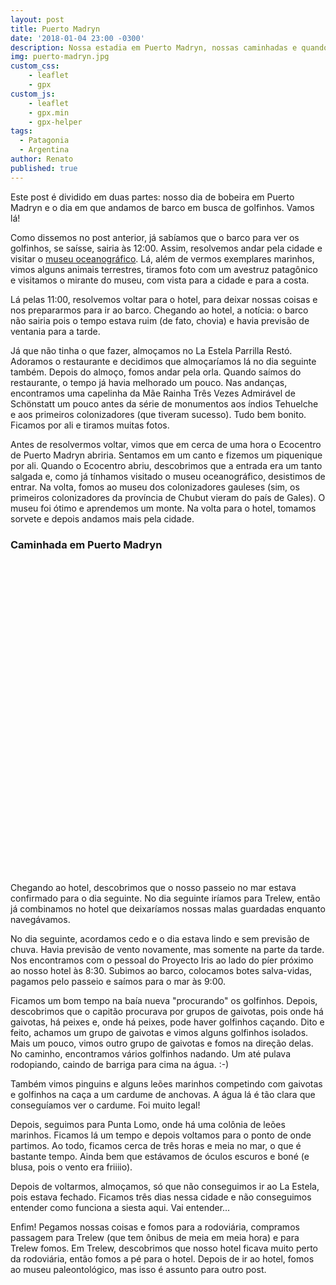 ```yaml
---
layout: post
title: Puerto Madryn
date: '2018-01-04 23:00 -0300'
description: Nossa estadia em Puerto Madryn, nossas caminhadas e quando vimos golfinhos!
img: puerto-madryn.jpg
custom_css:
    - leaflet
    - gpx
custom_js:
    - leaflet
    - gpx.min
    - gpx-helper
tags:
  - Patagonia
  - Argentina
author: Renato
published: true
---
```


Este post é dividido em duas partes: nosso dia de bobeira em Puerto Madryn
e o dia em que andamos de barco em busca de golfinhos. Vamos lá!

Como dissemos no post anterior, já sabíamos que o barco para ver os golfinhos,
se saísse, sairia às 12:00. Assim, resolvemos andar pela cidade e visitar
o [museu
oceanográfico](https://www.interpatagonia.com/puertomadryn/museo-ciencias-naturales-oceanografico.html).
Lá, além de vermos exemplares marinhos, vimos alguns animais terrestres,
tiramos foto com um avestruz patagônico e visitamos o mirante do museu, com
vista para a cidade e para a costa.

Lá pelas 11:00, resolvemos voltar para o hotel, para deixar nossas coisas e nos
prepararmos para ir ao barco. Chegando ao hotel, a notícia: o barco não sairia
pois o tempo estava ruim (de fato, chovia) e havia previsão de ventania para
a tarde.

Já que não tinha o que fazer, almoçamos no La Estela Parrilla Restó. Adoramos
o restaurante e decidimos que almoçaríamos lá no dia seguinte também. Depois do
almoço, fomos andar pela orla. Quando saímos do restaurante, o tempo já havia
melhorado um pouco. Nas andanças, encontramos uma capelinha da Mãe Rainha Três
Vezes Admirável de Schönstatt um pouco antes da série de monumentos aos índios
Tehuelche e aos primeiros colonizadores (que tiveram sucesso). Tudo bem bonito.
Ficamos por ali e tiramos muitas fotos.

Antes de resolvermos voltar, vimos que em cerca de uma hora o Ecocentro de
Puerto Madryn abriria. Sentamos em um canto e fizemos um piquenique por ali.
Quando o Ecocentro abriu, descobrimos que a entrada era um tanto salgada e,
como já tínhamos visitado o museu oceanográfico, desistimos de entrar. Na
volta, fomos ao museu dos colonizadores gauleses (sim, os primeiros
colonizadores da província de Chubut vieram do país de Gales). O museu foi
ótimo e aprendemos um monte. Na volta para o hotel, tomamos sorvete e depois
andamos mais pela cidade.

<div class="gpx" id="gpx">
 <h3>Caminhada em Puerto Madryn</h3>
 <span class="start"></span>

 <div id="map" class="map leaflet-container" style="height: 500px; position:relative;"></div>

 <div style="display: none;">
  <ul class="info">
   <li>Distância:&nbsp;<span class="distance"></span>&nbsp;m</li>&mdash; 
   <li>Duração:&nbsp;<span class="duration"></span></li>&mdash; 
   <li>Passo:&nbsp;<span class="pace"></span>/km</li>&mdash; 
   <li>Velocidade:&nbsp;<span class="speed"></span>/km</li>&mdash;
  </ul>
 </div>
</div>

<script>
    var gpx = '{{site.baseurl}}/assets/gpx/2018-01-04-puerto-madryn.gpx';
    display_gpx('gpx', 'map', gpx);
</script>

Chegando ao hotel, descobrimos que o nosso passeio no mar estava confirmado
para o dia seguinte. No dia seguinte iríamos para Trelew, então já combinamos
no hotel que deixaríamos nossas malas guardadas enquanto navegávamos.

No dia seguinte, acordamos cedo e o dia estava lindo e sem previsão de chuva.
Havia previsão de vento novamente, mas somente na parte da tarde. Nos
encontramos com o pessoal do Proyecto Iris ao lado do píer próximo ao nosso
hotel às 8:30. Subimos ao barco, colocamos botes salva-vidas, pagamos pelo
passeio e saímos para o mar às 9:00.

Ficamos um bom tempo na baía nueva "procurando" os golfinhos. Depois,
descobrimos que o capitão procurava por grupos de gaivotas, pois onde há
gaivotas, há peixes e, onde há peixes, pode haver golfinhos caçando. Dito
e feito, achamos um grupo de gaivotas e vimos alguns golfinhos isolados. Mais
um pouco, vimos outro grupo de gaivotas e fomos na direção delas. No caminho,
encontramos vários golfinhos nadando. Um até pulava rodopiando, caindo de
barriga para cima na água. :-)

Também vimos pinguins e alguns leões marinhos competindo com gaivotas
e golfinhos na caça a um cardume de anchovas. A água lá é tão clara que
conseguíamos ver o cardume. Foi muito legal!

Depois, seguimos para Punta Lomo, onde há uma colônia de leões marinhos.
Ficamos lá um tempo e depois voltamos para o ponto de onde partimos. Ao todo,
ficamos cerca de três horas e meia no mar, o que é bastante tempo. Ainda bem
que estávamos de óculos escuros e boné (e blusa, pois o vento era friiiio).

Depois de voltarmos, almoçamos, só que não conseguimos ir ao La Estela, pois
estava fechado. Ficamos três dias nessa cidade e não conseguimos entender como
funciona a siesta aqui. Vai entender...

Enfim! Pegamos nossas coisas e fomos para a rodoviária, compramos passagem para
Trelew (que tem ônibus de meia em meia hora) e para Trelew fomos. Em Trelew,
descobrimos que nosso hotel ficava muito perto da rodoviária, então fomos a pé
para o hotel. Depois de ir ao hotel, fomos ao museu paleontológico, mas isso
é assunto para outro post.
